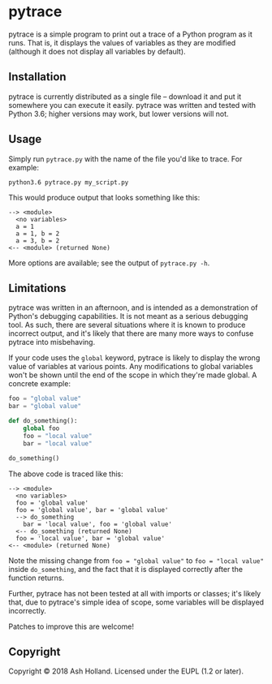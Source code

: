 # pytrace

pytrace is a simple program to print out a trace of a Python program as
it runs. That is, it displays the values of variables as they are
modified (although it does not display all variables by default).

## Installation

pytrace is currently distributed as a single file – download it and put
it somewhere you can execute it easily. pytrace was written and tested
with Python 3.6; higher versions may work, but lower versions will not.

## Usage

Simply run `pytrace.py` with the name of the file you'd like to trace.
For example:

```
python3.6 pytrace.py my_script.py
```

This would produce output that looks something like this:

```
--> <module>
  <no variables>
  a = 1
  a = 1, b = 2
  a = 3, b = 2
<-- <module> (returned None)
```

More options are available; see the output of `pytrace.py -h`.

## Limitations

pytrace was written in an afternoon, and is intended as a demonstration
of Python's debugging capabilities. It is not meant as a serious
debugging tool. As such, there are several situations where it is known
to produce incorrect output, and it's likely that there are many more
ways to confuse pytrace into misbehaving.

If your code uses the `global` keyword, pytrace is likely to display the
wrong value of variables at various points. Any modifications to global
variables won't be shown until the end of the scope in which they're
made global. A concrete example:

```python
foo = "global value"
bar = "global value"

def do_something():
    global foo
    foo = "local value"
    bar = "local value"

do_something()
```

The above code is traced like this:

```
--> <module>
  <no variables>
  foo = 'global value'
  foo = 'global value', bar = 'global value'
  --> do_something
    bar = 'local value', foo = 'global value'
  <-- do_something (returned None)
  foo = 'local value', bar = 'global value'
<-- <module> (returned None)
```

Note the missing change from `foo = "global value"` to `foo = "local
value"` inside `do_something`, and the fact that it is displayed
correctly after the function returns.

Further, pytrace has not been tested at all with imports or classes;
it's likely that, due to pytrace's simple idea of scope, some variables
will be displayed incorrectly.

Patches to improve this are welcome!

## Copyright

Copyright © 2018 Ash Holland. Licensed under the EUPL (1.2 or later).
